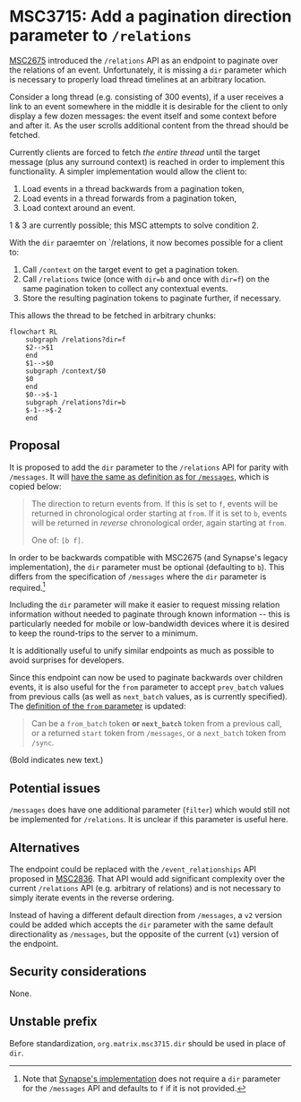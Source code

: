 # MSC3715: Add a pagination direction parameter to `/relations`

[MSC2675](https://github.com/matrix-org/matrix-doc/pull/2675) introduced the
`/relations` API as an endpoint to paginate over the relations of an event. Unfortunately,
it is missing a `dir` parameter which is necessary to properly load thread timelines
at an arbitrary location.

Consider a long thread (e.g. consisting of 300 events), if a user receives a link
to an event somewhere in the middle it is desirable for the client to only display
a few dozen messages: the event itself and some context before and after it. As
the user scrolls additional content from the thread should be fetched.

Currently clients are forced to fetch *the entire thread* until the target
message (plus any surround context) is reached in order to implement this
functionality. A simpler implementation would allow the client to:

1. Load events in a thread backwards from a pagination token,
2. Load events in a thread forwards from a pagination token,
3. Load context around an event.

1 & 3 are currently possible; this MSC attempts to solve condition 2.

With the `dir` paraemter on `/relations, it now becomes possible for a client to:

1. Call `/context` on the target event to get a pagination token.
2. Call `/relations` twice (once with `dir=b` and once with `dir=f`) on the same
   pagination token to collect any contextual events.
3. Store the resulting pagination tokens to paginate further, if necessary.

This allows the thread to be fetched in arbitrary chunks:

```mermaid
flowchart RL
    subgraph /relations?dir=f
    $2-->$1
    end
    $1-->$0
    subgraph /context/$0
    $0
    end
    $0-->$-1
    subgraph /relations?dir=b
    $-1-->$-2
    end
```

## Proposal

It is proposed to add the `dir` parameter to the `/relations` API for parity with `/messages`.
It will [have the same as definition as for `/messages`](https://spec.matrix.org/v1.2/client-server-api/#get_matrixclientv3roomsroomidmessages),
which is copied below:

> The direction to return events from. If this is set to `f`, events will
> be returned in chronological order starting at `from`. If it is set to `b`,
> events will be returned in *reverse* chronological order, again starting at `from`.
>
> One of: `[b f]`.

In order to be backwards compatible with MSC2675 (and Synapse's legacy
implementation), the `dir` parameter must be optional (defaulting to `b`). This
differs from the specification of `/messages` where the `dir` parameter is
required.[^1]

Including the `dir` parameter will make it easier to request missing relation
information without needed to paginate through known information -- this is
particularly needed for mobile or low-bandwidth devices where it is desired to
keep the round-trips to the server to a minimum.

It is additionally useful to unify similar endpoints as much as possible to avoid
surprises for developers.

Since this endpoint can now be used to paginate backwards over children events,
it is also useful for the `from` parameter to accept `prev_batch` values from
previous calls (as well as `next_batch` values, as is currently specified). The
[definition of the `from` parameter](https://spec.matrix.org/unstable/client-server-api/#get_matrixclientv1roomsroomidrelationseventid)
is updated:

> Can be a `from_batch` token **or `next_batch`** token from a previous call, or a
> returned `start` token from `/messages`, or a `next_batch` token from `/sync`.

(Bold indicates new text.)
## Potential issues

`/messages` does have one additional parameter (`filter`) which would still not
be implemented for `/relations`. It is unclear if this parameter is useful here.


## Alternatives

The endpoint could be replaced with the `/event_relationships` API proposed in
[MSC2836](https://github.com/matrix-org/matrix-doc/pull/2836). That API would
add significant complexity over the current `/relations` API (e.g. arbitrary
of relations) and is not necessary to simply iterate events in the reverse ordering.

Instead of having a different default direction from `/messages`, a `v2` version
could be added which accepts the `dir` parameter with the same default directionality
as `/messages`, but the opposite of the current (`v1`) version of the endpoint.


## Security considerations

None.

## Unstable prefix

Before standardization, `org.matrix.msc3715.dir` should be used in place of `dir`.

[^1]: Note that [Synapse's implementation](https://github.com/matrix-org/synapse/blob/10a88ba91cb16ccf757984f0a7d41ddf8b4dc07f/synapse/streams/config.py#L48)
does not require a `dir` parameter for the `/messages` API and defaults to `f`
if it is not provided.
